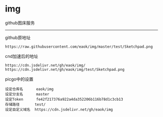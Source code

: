 # img
github图床服务

---

github原地址
```
https://raw.githubusercontent.com/eaok/img/master/test/Sketchpad.png
```

cnd加速后的地址
```
https://cdn.jsdelivr.net/gh/eaok/img/
https://cdn.jsdelivr.net/gh/eaok/img/test/Sketchpad.png
```


picgo中的设置
```
设定仓库名      eaok/img
设定分支名      master
设定Token      fe42f217376a922a4da352206b116b78d1c3cb13
存储路径       test/
设定自定义域名  https://cdn.jsdelivr.net/gh/eaok/img
```